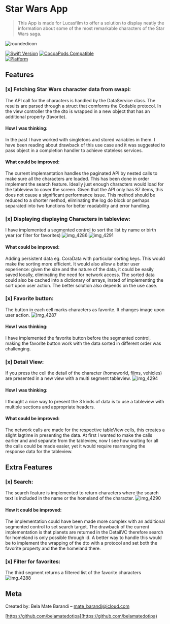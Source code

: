 # Star Wars App
> This App is made for Lucasfilm to offer a solution to display neatly the information about some of the most remarkable characters of the Star Wars saga.

![roundedicon](https://user-images.githubusercontent.com/35433040/40613522-20fa4d80-627f-11e8-93d0-364cd5ad2556.png)

[![Swift Version][swift-image]][swift-url]
[![CocoaPods Compatible](https://img.shields.io/badge/CocoaPods-compatible-green.svg)](https://img.shields.io/cocoapods/v/LFAlertController.svg)  
[![Platform](https://img.shields.io/cocoapods/p/LFAlertController.svg?style=flat)](http://cocoapods.org/pods/LFAlertController)

## Features

### [x] Fetching Star Wars character data from swapi:
The API call for the characters is handled by the DataService class. The results are parsed through a struct that comforms the Codable protocol. In the view controller the the dto is wrapped in a new object that has an additional property (favorite). 

#### How I was thinking:
In the past I have worked with singletons and stored variables in them. I have been reading about drawback of this use case and it was suggested to pass object in a completion handler to achieve stateless services.

#### What could be improved:
The current implemantation handles the paginated API by nested calls to make sure all the characters are loaded. This has been done in order implement the search feature. Ideally just enough characters would load for the tableview to cover the screen. Given that the API only has 87 items, this does not cause a significant performance issue. This method should be reduced to a shorter method, eliminating the log do block or perhaps separated into two functions for better readability and error handling.

### [x] Displaying displaying Characters in tableview: 
I have implemented a segmented control to sort the list by name or birth year (or filter for favorites)
![img_4286](https://user-images.githubusercontent.com/35433040/40613908-ce002c38-6280-11e8-9873-e1a480793dcd.PNG)
![img_4291](https://user-images.githubusercontent.com/35433040/40613913-ce6f976c-6280-11e8-897d-8b5cff5129bc.PNG)

#### What could be improved:
Adding persistent data eg. CoraData with particular sorting keys. This would make the  sorting more efficient. It would also allow a better user experience: given the size and the nature of the data, it could be easily saved locally, eliminating the need for network access. The sorted data could also be cached into a dictionary of arrays, insted of implementing the sort upon user action. The better solution also depends on the use case. 

### [x] Favorite button:
The button in each cell marks characters as favorite. It changes image upon user action.
![img_4287](https://user-images.githubusercontent.com/35433040/40613910-ce34d708-6280-11e8-8012-fcd7597e48d2.PNG)

#### How I was thinking: 
I have implemented the favorite button before the segmented control, making the favorite button work with the data sorted in different order was challenging. 

### [x] Detail View:
If you press the cell the detail of the character (homeworld, films, vehicles) are presented in a new view with a multi segment tableview.
![img_4294](https://user-images.githubusercontent.com/35433040/40620674-f3efe0e6-6299-11e8-8ba6-5839ed509f5c.PNG)

#### How I was thinking: 
I thought a nice way to present the 3 kinds of data is to use a tableview with multiple sections and appropriate headers.  

#### What could be improved:
The network calls are made for the respective tableView cells, this creates a slight lagtime in presenting the data. At first I wanted to make the calls earlier and  and separate from the tableview, now I see how waiting for all the calls could be made easier, yet it would require rearranging the response data for the tableview.

## Extra Features
### [x] Search:
The search feature is implemented to return characters where the search text is included in the name or the homeland of the character.
![img_4290](https://user-images.githubusercontent.com/35433040/40613907-cdcc5606-6280-11e8-95b6-41787fe71d5d.PNG)
#### How it could be improved:
The implementation could have been made more complex with an additional segmented control to set search target. The drawback of the current implementation is that planets are returned in the DetailVC therefore search for homeland is only possible through id. A better way to handle this would be to implement the wrapping of the dto with a protocol and set both the favorite property and the the homeland there.

### [x] Filter for favorites:
The third segment returns a filtered list of the favorite characters
![img_4288](https://user-images.githubusercontent.com/35433040/40613909-ce193746-6280-11e8-8ce5-12878be9b2d2.PNG)

## Meta
Created by:
Bela Mate Barandi – mate_barandi@icloud.com


[https://github.com/belamatedotipa](https://github.com/belamatedotipa)

[swift-image]:https://img.shields.io/badge/swift-4.1-green.svg
[swift-url]: https://swift.org/
[codebeat-image]: https://codebeat.co/badges/c19b47ea-2f9d-45df-8458-b2d952fe9dad
[codebeat-url]: https://codebeat.co/projects/github-com-vsouza-awesomeios-com
